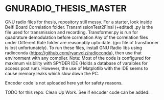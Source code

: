 # GNURADIO_THESIS_MASTER
GNU radio files for thesis, repository still messy. 
For a starter, look inside Delfi Board Correlation folder. 
TransmissionTest2Final (+edited) .py is the file used for transmission and recording. Transformer.py is run for quadrature demodulation before correlation 
Any of the correlation files under Different Rate folder are reasonably upto date.
(grc file of transformer is lost unfortunately). To run these files, install GNU Radio libs using radioconda (https://github.com/ryanvolz/radioconda), then use that environment with any compiler.
Note: Most of the code is configured for maximum visibility with SPYDER IDE (Holds a database of varaibles for access post run). However, the use of Matplotlib with the IDE seems to cause memory leaks which slow down the PC.

Encoder code is not uploaded here yet for safety reasons.

TODO for this repo:
Clean Up Work.
See if encoder code can be added.
